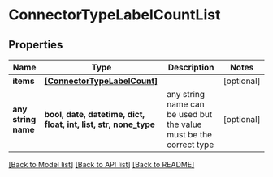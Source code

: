 # ConnectorTypeLabelCountList


## Properties
Name | Type | Description | Notes
------------ | ------------- | ------------- | -------------
**items** | [**[ConnectorTypeLabelCount]**](ConnectorTypeLabelCount.md) |  | [optional] 
**any string name** | **bool, date, datetime, dict, float, int, list, str, none_type** | any string name can be used but the value must be the correct type | [optional]

[[Back to Model list]](../README.md#documentation-for-models) [[Back to API list]](../README.md#documentation-for-api-endpoints) [[Back to README]](../README.md)



